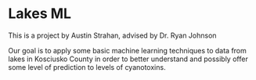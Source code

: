 # Lakes ML

This is a project by Austin Strahan, advised by Dr. Ryan Johnson

Our goal is to apply some basic machine learning techniques to data from lakes in Kosciusko County in order to better understand and possibly offer some level of prediction to levels of cyanotoxins.